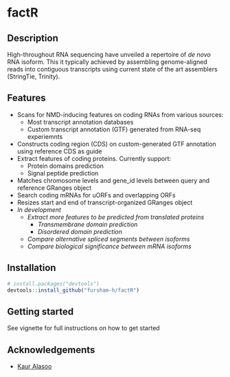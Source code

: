 # factR

## Description

High-throughout RNA sequencing have unveiled a repertoire of *de novo* RNA isoform. This it typically achieved 
by assembling genome-aligned reads into contiguous transcripts using current state of the art assemblers (StringTie, Trinity). 


## Features
* Scans for NMD-inducing features on coding RNAs from various sources:
  * Most transcript annotation databases
  * Custom transcript annotation (GTF) generated from RNA-seq experiemnts
* Constructs coding region (CDS) on custom-generated GTF annotation using reference CDS as guide
* Extract features of coding proteins. Currently support:
  * Protein domains prediction
  * Signal peptide prediction
* Matches chromosome levels and gene_id levels between query and reference GRanges object
* Search coding mRNAs for uORFs and overlapping ORFs
* Resizes start and end of transcript-organized GRanges object
* *In development*
  * *Extract more features to be predicted from translated proteins*
    * *Transmembrane domain prediction*
    * *Disordered domain prediction*
  * *Compare alternative spliced segments between isoforms*
  * *Compare biological significance between mRNA isoforms*

## Installation
```r
# install.packages("devtools")
devtools::install_github("fursham-h/factR")
```

## Getting started
See vignette for full instructions on how to get started

## Acknowledgements
* [Kaur Alasoo](https://github.com/kauralasoo)
